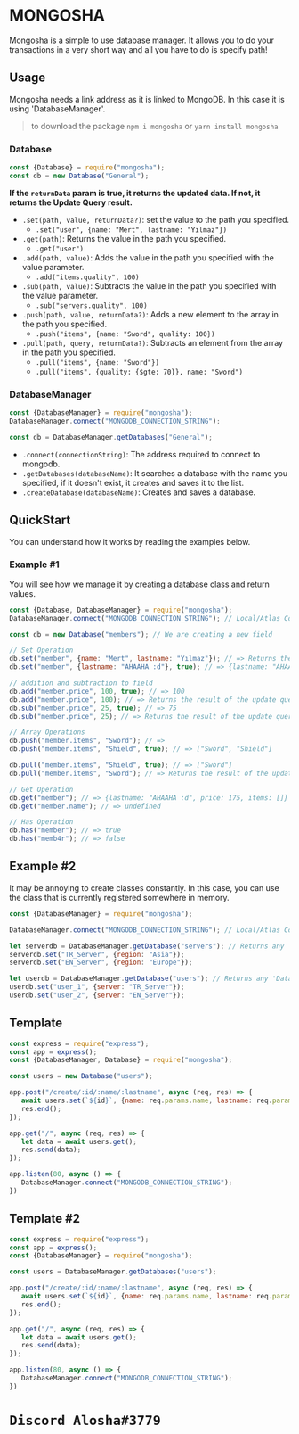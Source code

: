 # MONGOSHA
Mongosha is a simple to use database manager. It allows you to do your transactions in a very short way and all you have to do is specify path!

## Usage
Mongosha needs a link address as it is linked to MongoDB. In this case it is using 'DatabaseManager'.

> to download the package `npm i mongosha` or `yarn install mongosha` 

### Database

```js
const {Database} = require("mongosha");
const db = new Database("General");
```

**If the `returnData` param is true, it returns the updated data. If not, it returns the Update Query result.**
* `.set(path, value, returnData?)`: set the value to the path you specified.
    * `.set("user", {name: "Mert", lastname: "Yılmaz"})`
* `.get(path)`: Returns the value in the path you specified.
    * `.get("user")`
* `.add(path, value)`: Adds the value in the path you specified with the value parameter.
    * `.add("items.quality", 100)`
* `.sub(path, value)`: Subtracts the value in the path you specified with the value parameter.
    * `.sub("servers.quality", 100)`
* `.push(path, value, returnData?)`: Adds a new element to the array in the path you specified.
    * `.push("items", {name: "Sword", quality: 100})`
* `.pull(path, query, returnData?)`: Subtracts an element from the array in the path you specified.
    * `.pull("items", {name: "Sword"})`
    * `.pull("items", {quality: {$gte: 70}}, name: "Sword")`


### DatabaseManager

```js
const {DatabaseManager} = require("mongosha");
DatabaseManager.connect("MONGODB_CONNECTION_STRING");

const db = DatabaseManager.getDatabases("General");
```
* `.connect(connectionString)`: The address required to connect to mongodb.
* `.getDatabases(databaseName)`: It searches a database with the name you specified, if it doesn't exist, it creates and saves it to the list.
* `.createDatabase(databaseName)`: Creates and saves a database.

## QuickStart
You can understand how it works by reading the examples below.

### Example #1
You will see how we manage it by creating a database class and return values.

```js
const {Database, DatabaseManager} = require("mongosha");
DatabaseManager.connect("MONGODB_CONNECTION_STRING"); // Local/Atlas Connection String

const db = new Database("members"); // We are creating a new field

// Set Operation
db.set("member", {name: "Mert", lastname: "Yılmaz"}); // => Returns the result of the update query. 
db.set("member", {lastname: "AHAAHA :d"}, true); // => {lastname: "AHAAHA :d"}

// addition and subtraction to field
db.add("member.price", 100, true); // => 100
db.add("member.price", 100); // => Returns the result of the update query. 
db.sub("member.price", 25, true); // => 75
db.sub("member.price", 25); // => Returns the result of the update query.

// Array Operations
db.push("member.items", "Sword"); // => 
db.push("member.items", "Shield", true); // => ["Sword", "Shield"]

db.pull("member.items", "Shield", true); // => ["Sword"]
db.pull("member.items", "Sword"); // => Returns the result of the update query.

// Get Operation
db.get("member"); // => {lastname: "AHAAHA :d", price: 175, items: []}
db.get("member.name"); // => undefined

// Has Operation
db.has("member"); // => true
db.has("memb4r"); // => false
```

## Example #2
It may be annoying to create classes constantly. In this case, you can use the class that is currently registered somewhere in memory.

```js
const {DatabaseManager} = require("mongosha");

DatabaseManager.connect("MONGODB_CONNECTION_STRING"); // Local/Atlas Connection String

let serverdb = DatabaseManager.getDatabase("servers"); // Returns any 'Database'
serverdb.set("TR_Server", {region: "Asia"});
serverdb.set("EN_Server", {region: "Europe"});

let userdb = DatabaseManager.getDatabase("users"); // Returns any 'Database'
userdb.set("user_1", {server: "TR_Server"});
userdb.set("user_2", {server: "EN_Server"});
```

## Template
```js
const express = require("express");
const app = express();
const {DatabaseManager, Database} = require("mongosha");

const users = new Database("users");

app.post("/create/:id/:name/:lastname", async (req, res) => {
   await users.set(`${id}`, {name: req.params.name, lastname: req.params.lastname});
   res.end();
});

app.get("/", async (req, res) => {
   let data = await users.get();
   res.send(data);
});

app.listen(80, async () => {
   DatabaseManager.connect("MONGODB_CONNECTION_STRING");
})
```

## Template #2
```js
const express = require("express");
const app = express();
const {DatabaseManager} = require("mongosha");

const users = DatabaseManager.getDatabases("users");

app.post("/create/:id/:name/:lastname", async (req, res) => {
   await users.set(`${id}`, {name: req.params.name, lastname: req.params.lastname});
   res.end();
});

app.get("/", async (req, res) => {
   let data = await users.get();
   res.send(data);
});

app.listen(80, async () => {
   DatabaseManager.connect("MONGODB_CONNECTION_STRING");
})
```

# `Discord Alosha#3779`
